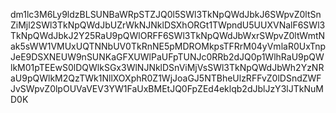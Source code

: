 dm1lc3M6Ly9ldzBLSUNBaWRpSTZJQ0l5SWl3TkNpQWdJbkJ6SWpvZ0ltSnZiMjl2SWl3TkNpQWdJbUZrWkNJNklDSXhORGt1TWpndU5UUXVNalF6SWl3TkNpQWdJbkJ2Y25RaU9pQWlORFF6SWl3TkNpQWdJbWxrSWpvZ0ltWmtNak5sWW1VMUxUQTNNbUV0TkRnNE5pMDROMkpsTFRrM04yVmlaR0UxTnpJeE9DSXNEUW9nSUNKaGFXUWlPaUFpTUNJc0RRb2dJQ0p1WlhRaU9pQWlkM01pTEEwS0lDQWlkSGx3WlNJNklDSnViMjVsSWl3TkNpQWdJbWh2YzNRaU9pQWlkM2QzTWk1NllXOXphR0Z1WjJoaGJ5NTBheUlzRFFvZ0lDSndZWFJvSWpvZ0lpOUVaVEV3YW1FaUxBMEtJQ0FpZEd4eklqb2dJblJzY3lJTkNuMD0K
